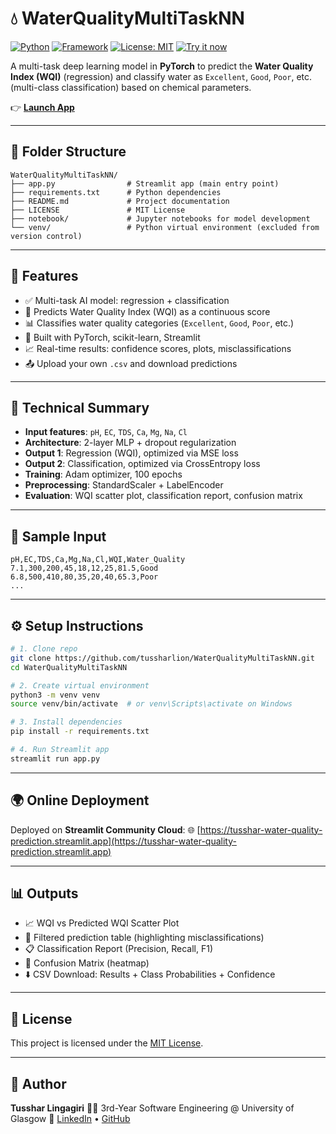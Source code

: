 # 💧 WaterQualityMultiTaskNN

[![Python](https://img.shields.io/badge/Python-3.9-blue.svg)](https://www.python.org/downloads/release/python-390/)
[![Framework](https://img.shields.io/badge/Built%20With-PyTorch%20%26%20Streamlit-orange)](https://pytorch.org/)
[![License: MIT](https://img.shields.io/badge/License-MIT-green.svg)](LICENSE)
[![Try it now](https://img.shields.io/badge/Streamlit-App-%F0%9F%94%8D-blue?logo=streamlit)](https://tusshar-water-quality-prediction.streamlit.app/)

A multi-task deep learning model in **PyTorch** to predict the **Water Quality Index (WQI)** (regression) and classify water as `Excellent`, `Good`, `Poor`, etc. (multi-class classification) based on chemical parameters.

👉 **[Launch App](https://tusshar-water-quality-prediction.streamlit.app/)**

---

## 📁 Folder Structure

```
WaterQualityMultiTaskNN/
├── app.py                # Streamlit app (main entry point)
├── requirements.txt      # Python dependencies
├── README.md             # Project documentation
├── LICENSE               # MIT License
├── notebook/             # Jupyter notebooks for model development
└── venv/                 # Python virtual environment (excluded from version control)
```

---

## 🚀 Features

* ✅ Multi-task AI model: regression + classification
* 🔢 Predicts Water Quality Index (WQI) as a continuous score
* 📊 Classifies water quality categories (`Excellent`, `Good`, `Poor`, etc.)
* 🧠 Built with PyTorch, scikit-learn, Streamlit
* 📈 Real-time results: confidence scores, plots, misclassifications
* 📤 Upload your own `.csv` and download predictions

---

## 🔬 Technical Summary

* **Input features**: `pH`, `EC`, `TDS`, `Ca`, `Mg`, `Na`, `Cl`
* **Architecture**: 2-layer MLP + dropout regularization
* **Output 1**: Regression (WQI), optimized via MSE loss
* **Output 2**: Classification, optimized via CrossEntropy loss
* **Training**: Adam optimizer, 100 epochs
* **Preprocessing**: StandardScaler + LabelEncoder
* **Evaluation**: WQI scatter plot, classification report, confusion matrix

---

## 🧪 Sample Input

```csv
pH,EC,TDS,Ca,Mg,Na,Cl,WQI,Water_Quality
7.1,300,200,45,18,12,25,81.5,Good
6.8,500,410,80,35,20,40,65.3,Poor
...
```

---

## ⚙️ Setup Instructions

```bash
# 1. Clone repo
git clone https://github.com/tussharlion/WaterQualityMultiTaskNN.git
cd WaterQualityMultiTaskNN

# 2. Create virtual environment
python3 -m venv venv
source venv/bin/activate  # or venv\Scripts\activate on Windows

# 3. Install dependencies
pip install -r requirements.txt

# 4. Run Streamlit app
streamlit run app.py
```

---

## 🌍 Online Deployment

Deployed on **Streamlit Community Cloud**:
🌐 [https://tusshar-water-quality-prediction.streamlit.app](https://tusshar-water-quality-prediction.streamlit.app)

---

## 📊 Outputs

* 📈 WQI vs Predicted WQI Scatter Plot
* 🧪 Filtered prediction table (highlighting misclassifications)
* 📋 Classification Report (Precision, Recall, F1)
* 🧮 Confusion Matrix (heatmap)
* ⬇️ CSV Download: Results + Class Probabilities + Confidence

---

## 📄 License

This project is licensed under the [MIT License](LICENSE).

---

## 👤 Author

**Tusshar Lingagiri**
🧑‍🎓 3rd-Year Software Engineering @ University of Glasgow
🔗 [LinkedIn](https://www.linkedin.com/in/tussharlingagiri) • [GitHub](https://github.com/tussharlion)



